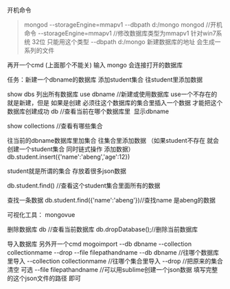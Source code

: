 开机命令
>mongod --storageEngine=mmapv1 --dbpath d:/mongo
mongod //开机命令
--storageEngine=mmapv1  //修改数据库类型为mmapv1 针对win7系统 32位 只能用这个类型
--dbpath d:/mongo 新建数据库的地址 会生成一系列的文件

再开一个cmd (上面那个不能关)
输入
mongo
会连接打开的数据库

任务：新建一个dbname的数据库 添加student集合 往student里添加数据

show dbs 列出所有数据库
use dbname  //新建或使用数据库 use一个不存在的 就是新建，但是 如果是创建 必须往这个数据库的集合里插入一个数据 才能把这个数据库创建成功
db  //查看当前在哪个数据库里  显示dbname

show collections //查看有哪些集合

往当前的dbname数据库里加集合 往集合里添加数据 （如果student不存在 就会创建一个student集合 同时链式操作 添加数据）
db.student.insert({'name':'abeng','age':12})

student就是所谓的集合 存放着很多json数据

db.student.find() //查看这个student集合里面所有的数据

查找一条数据
db.student.find({'name':'abeng'})//查找name 是abeng的数据

可视化工具：
mongovue

删除数据库
db  //查看当前数据库
db.dropDatabase();//删除当前数据库


导入数据库
另外开一个cmd
mogoimport --db dbname --collection collectionmame --drop --file filepathandname
--db dbname //往哪个数据库里导入
--collection collectionmame //往哪个集合里导入
--drop //把原来的集合清空 可选
--file filepathandname //可以用sublime创建一个json数据 填写完整的这个json文件的路径 即可
